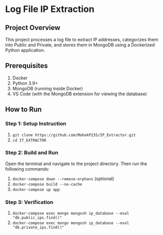 # Log File IP Extraction

## Project Overview
 This project processes a log file to extract IP addresses, categorizes them into Public and Private, and stores them in MongoDB using a Dockerized Python application.

## Prerequisites
1. Docker
2. Python 3.9+
3. MongoDB (running inside Docker)
4. VS Code (with the MongoDB extension for viewing the database)

## How to Run
### **Step 1: Setup Instruction**
1. `git clone https://github.com/MahekP235/IP_Extractor.git`
2. `cd IT_EXTRACTOR`

### **Step 2: Build and Run**
Open the terminal and navigate to the project directory. Then run the following commands:
1. `docker-compose down --remove-orphans` (optional)
2. `docker-compose build --no-cache`
3. `docker-compose up app`

### **Step 3: Verification**
1. `docker-compose exec mongo mongosh ip_database --eval "db.public_ips.find()"`
2. `docker-compose exec mongo mongosh ip_database --eval "db.private_ips.find()"`

